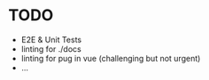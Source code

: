 # TODO

- E2E & Unit Tests
- linting for ./docs
- linting for pug in vue (challenging but not urgent)
- ...
